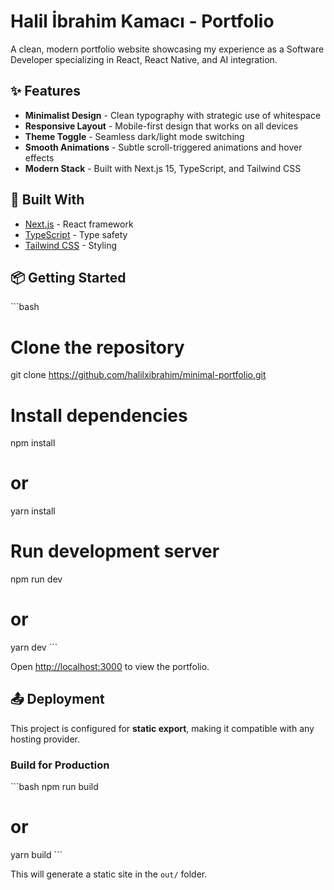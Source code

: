 # Halil İbrahim Kamacı - Portfolio

A clean, modern portfolio website showcasing my experience as a Software Developer specializing in React, React Native, and AI integration.

## ✨ Features

- **Minimalist Design** - Clean typography with strategic use of whitespace
- **Responsive Layout** - Mobile-first design that works on all devices
- **Theme Toggle** - Seamless dark/light mode switching
- **Smooth Animations** - Subtle scroll-triggered animations and hover effects
- **Modern Stack** - Built with Next.js 15, TypeScript, and Tailwind CSS

## 🚀 Built With

- [Next.js](https://nextjs.org/) - React framework
- [TypeScript](https://www.typescriptlang.org/) - Type safety
- [Tailwind CSS](https://tailwindcss.com/) - Styling

## 📦 Getting Started

\`\`\`bash
# Clone the repository
git clone https://github.com/halilxibrahim/minimal-portfolio.git

# Install dependencies
npm install
# or
yarn install

# Run development server
npm run dev
# or
yarn dev
\`\`\`

Open [http://localhost:3000](http://localhost:3000) to view the portfolio.

## 📤 Deployment

This project is configured for **static export**, making it compatible with any hosting provider.

### Build for Production

\`\`\`bash
npm run build
# or
yarn build
\`\`\`

This will generate a static site in the `out/` folder.
